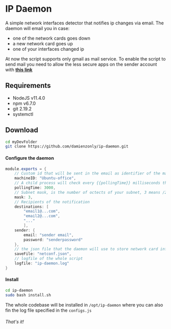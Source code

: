 # IP Daemon
A simple network interfaces detector that notifies ip changes via email.
The daemon will email you in case:
* one of the network cards goes down
* a new network card goes up
* one of your interfaces changed ip 

At now the script supports only gmail as mail service. To enable the script to send mail you need to allow the less secure apps on the sender account with **[this link](https://myaccount.google.com/lesssecureapps)**

## Requirements
* NodeJS v11.4.0
* npm v6.7.0
* git 2.19.2
* systemctl

## Download
```bash
cd myDevFolder
git clone https://github.com/damienzonly/ip-daemon.git
```

#### Configure the daemon
```java
module.exports = {
    // Custom id that will be sent in the email as identifier of the machine
    machineID: "Ubuntu-office",
    // A child process will check every {{pollingTime}} milliseconds the network cards
    pollingTime: 3000,
    // Subnet mask, is the number of octects of your subnet, 3 means /24
    mask: 3,
    // Recipients of the notification
    destinations: [
        "email1@...com",
        "email2@...com",
        "..."
        ],
    sender: {
        email: "sender email",
        password: "senderpassword"
    },
    // the json file that the daemon will use to store network card informations in case of system reboot etc.
    saveFile: "netconf.json",
    // logfile of the whole script
    logfile: "ip-daemon.log"
}
```
#### Install
```bash
cd ip-daemon
sudo bash install.sh
```

The whole codebase will be installed in ```/opt/ip-daemon``` where you can also fin the log file specified in the ```configs.js```

###### That's it!